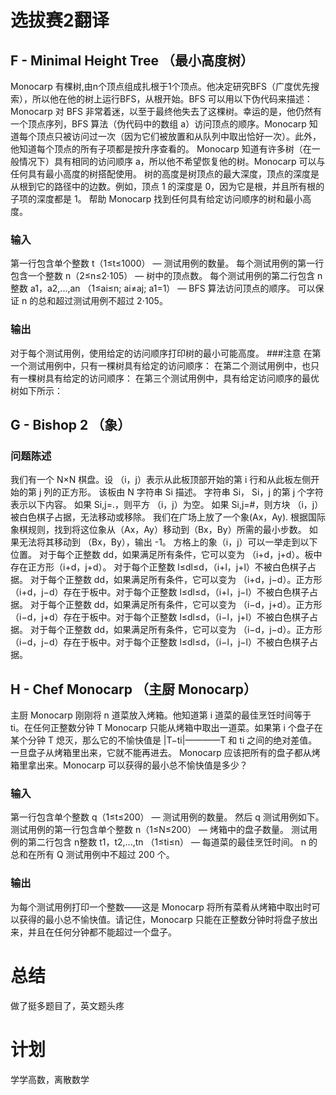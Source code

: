 # 选拔赛2翻译
## F - Minimal Height Tree （最小高度树）
Monocarp 有棵树,由n个顶点组成扎根于1个顶点。他决定研究BFS（广度优先搜索），所以他在他的树上运行BFS，从根开始。BFS 可以用以下伪代码来描述：
Monocarp 对 BFS 非常着迷，以至于最终他失去了这棵树。幸运的是，他仍然有一个顶点序列，BFS 算法（伪代码中的数组 a）访问顶点的顺序。Monocarp 知道每个顶点只被访问过一次（因为它们被放置和从队列中取出恰好一次）。此外，他知道每个顶点的所有子项都是按升序查看的。
Monocarp 知道有许多树（在一般情况下）具有相同的访问顺序 a，所以他不希望恢复他的树。Monocarp 可以与任何具有最小高度的树搭配使用。
树的高度是树顶点的最大深度，顶点的深度是从根到它的路径中的边数。例如，顶点 1 的深度是 0，因为它是根，并且所有根的子项的深度都是 1。
帮助 Monocarp 找到任何具有给定访问顺序的树和最小高度。
### 输入 
第一行包含单个整数 t（1≤t≤1000） — 测试用例的数量。
每个测试用例的第一行包含一个整数 n（2≤n≤2⋅105） — 树中的顶点数。
每个测试用例的第二行包含 n整数 a1，a2,...,an （1≤ai≤n; ai≠aj; a1=1） — BFS 算法访问顶点的顺序。
可以保证 n 的总和超过测试用例不超过 2⋅105。
### 输出
对于每个测试用例，使用给定的访问顺序打印树的最小可能高度。
###注意 
在第一个测试用例中，只有一棵树具有给定的访问顺序：
在第二个测试用例中，也只有一棵树具有给定的访问顺序：
在第三个测试用例中，具有给定访问顺序的最优树如下所示：
## G - Bishop 2 （象）
### 问题陈述
我们有一个 N×N 棋盘。设 （i，j）表示从此板顶部开始的第 i 行和从此板左侧开始的第 j 列的正方形。
该板由 N 字符串 Si 描述。
字符串 Si， Si，j 的第 j 个字符表示以下内容。
如果 Si,j=.，则平方 （i，j）为空。
如果 Si,j=#，则方块 （i，j）被白色棋子占据，无法移动或移除。
我们在广场上放了一个象(Ax，Ay).
根据国际象棋规则，找到将这位象从（Ax，Ay）移动到（Bx，By）所需的最小步数。
如果无法将其移动到 （Bx，By），输出 -1。
方格上的象（i，j）可以一举走到以下位置。 
对于每个正整数 dd，如果满足所有条件，它可以变为 （i+d，j+d）。板中存在正方形（i+d，j+d）。 
对于每个正整数 l≤dl≤d，（i+l，j+l）不被白色棋子占据。 
对于每个正整数 dd，如果满足所有条件，它可以变为 （i+d，j−d）。正方形 （i+d，j−d）存在于板中。对于每个正整数 l≤dl≤d，（i+l，j−l）不被白色棋子占据。 
对于每个正整数 dd，如果满足所有条件，它可以变为 （i−d，j+d）。正方形 （i−d，j+d）存在于板中。对于每个正整数 l≤dl≤d，（i−l，j+l）不被白色棋子占据。
对于每个正整数 dd，如果满足所有条件，它可以变为 （i−d，j−d）。正方形 （i−d，j−d）存在于板中。对于每个正整数 l≤dl≤d，（i−l，j−l）不被白色棋子占据。 
## H - Chef Monocarp （主厨 Monocarp） 
主厨 Monocarp 刚刚将 n 道菜放入烤箱。他知道第 i 道菜的最佳烹饪时间等于 ti。在任何正整数分钟 T Monocarp 只能从烤箱中取出一道菜。如果第 i 个盘子在某个分钟 T 熄灭，那么它的不愉快值是 |T−ti|————T 和 ti 之间的绝对差值。一旦盘子从烤箱里出来，它就不能再进去。
Monocarp 应该把所有的盘子都从烤箱里拿出来。Monocarp 可以获得的最小总不愉快值是多少？
### 输入
第一行包含单个整数 q（1≤t≤200） — 测试用例的数量。
然后 q
测试用例如下。
测试用例的第一行包含单个整数 n（1≤N≤200） — 烤箱中的盘子数量。
测试用例的第二行包含 n整数 t1，t2,...,tn （1≤ti≤n） — 每道菜的最佳烹饪时间。
n 的总和在所有 Q 测试用例中不超过 200 个。
### 输出
为每个测试用例打印一个整数——这是 Monocarp 将所有菜肴从烤箱中取出时可以获得的最小总不愉快值。请记住，Monocarp 只能在正整数分钟时将盘子放出来，并且在任何分钟都不能超过一个盘子。
# 总结
做了挺多题目了，英文题头疼
# 计划
学学高数，离散数学

